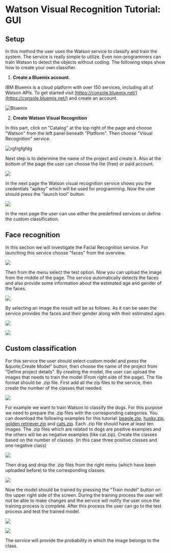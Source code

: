 # Watson Visual Recognition Tutorial: GUI

## Setup

In this method the user uses the Watson service to classify and train the system. The service is really simple to utilize. Even non-programmers can train Watson to detect the objects without coding. The following steps show how to create your own classifier.

1. **Create a Bluemix account.**

IBM Bluemix is a cloud platform with over 150 services, including all of Watson APIs. To get started visit [https://console.bluemix.net/](https://console.bluemix.net/) and create an account.

 ![Bluemix](/VisualRec_Images/ibmbluemix.png)

2. **Create Watson Visual Recognition**

In this part, click on &quot;Catalog&quot; at the top right of the page and choose &quot;Watson&quot; from the left panel beneath &quot;Platform&quot;. Then choose &quot;Visual Recognition&quot; service.

 ![rgfrgfgfdg](/VisualRec_Images/Watson_Catalog.PNG)

Next step is to determine the name of the project and create it. Also at the bottom of the page the user can choose the lite (free) or paid account.

 ![](/VisualRec_Images/VisualRec_Service.PNG)

In the next page the Watson visual recognition service shows you the credentials &quot;apikey&quot; which will be used for programming. Now the user should press the &quot;launch tool&quot; button.

 ![](/VisualRec_Images/API_Key_Credentials.PNG)

In the next page the user can use either the predefined services or define the custom classification.

## Face recognition

In this section we will investigate the Facial Recognition service. For launching this service choose &quot;faces&quot; from the overview.

 ![](/VisualRec_Images/Visual_Rec_BuiltinServices.PNG)

Then from the menu select the test option. Now you can upload the image from the middle of the page. The service automatically detects the faces and also provide some information about the estimated age and gender of the faces.

 ![](/VisualRec_Images/Dra_Drop_Images_Face_GUI.PNG)

By selecting an image the result will be as follows. As it can be seen the service provides the faces and their gender along with their estimated ages.

 ![](/VisualRec_Images/Face_Built-in_Results.PNG)

 ![](/VisualRec_Images/Age_Gender_Face_Results.PNG)

## Custom classification

For this service the user should select custom model and press the &quote;Create Model&quot; button, then choose the name of the project from &quot;Define project details&quot;. By creating the model, the user can upload the images that needs to train the model (From right side of the page). The file format should be .zip file. First add all the zip files to the service, then create the number of the classes that needed.

 ![](/VisualRec_Images/Custom_Clssification_GUI.PNG)

For example we want to train Watson to classify the dogs. For this purpose we need to prepare the .zip files with the corresponding categories. You can download the following examples for this tutorial: [beagle.zip](https://watson-developer-cloud.github.io/doc-tutorial-downloads/visual-recognition/beagle.zip), [husky.zip](https://watson-developer-cloud.github.io/doc-tutorial-downloads/visual-recognition/husky.zip), [golden retriever.zip](https://watson-developer-cloud.github.io/doc-tutorial-downloads/visual-recognition/golden-retriever.zip) and [cats.zip](https://watson-developer-cloud.github.io/doc-tutorial-downloads/visual-recognition/cats.zip). Each .zip file should have at least ten images. The .zip files which are related to dogs are positive examples and the others will be as negative examples (like cat.zip). Create the classes based on the number of classes. (in this case three positive classes and one negative class)

 ![](/VisualRec_Images/Custom_Clssification_Classes_Upload_Images_GUI.PNG)

Then drag and drop the .zip files from the right menu (which have been uploaded before) to the corresponding classes.

 ![](/VisualRec_Images/Custom_Clssification_TrainModel_GUI.PNG)


Now the model should be trained by pressing the &quot;Train model&quot; button on the upper right side of the screen. During the training process the user will not be able to make changes and the service will notify the user once the training process is complete. After this process the user can go to the test process and test the trained model. 

 ![](/VisualRec_Images/Successful_Trained_Model_GUI.PNG)

 ![](/VisualRec_Images/Custom_Calssification_Results_GUI.PNG)


The service will provide the probability in which the image belongs to the class.
